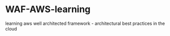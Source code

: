 # WAF-AWS-learning
learning aws well architected framework - architectural best practices in the cloud
